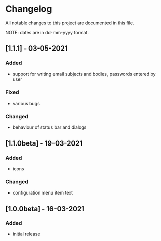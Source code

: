 # Changelog
All notable changes to this project are documented in this file.

NOTE: dates are in dd-mm-yyyy format.

## [1.1.1] - 03-05-2021
### Added
- support for writing email subjects and bodies, passwords entered by user
### Fixed
- various bugs
### Changed
- behaviour of status bar and dialogs


## [1.1.0beta] - 19-03-2021
### Added
- icons
### Changed
- configuration menu item text

## [1.0.0beta] - 16-03-2021
### Added
- initial release
